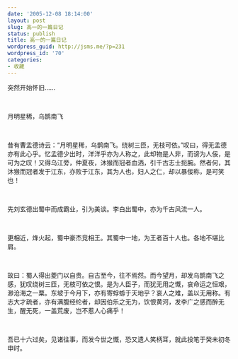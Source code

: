 ```yaml
---
date: '2005-12-08 18:14:00'
layout: post
slug: 高一的一篇日记
status: publish
title: 高一的一篇日记
wordpress_guid: http://jsms.me/?p=231
wordpress_id: '70'
categories:
- 收藏
---
```


突然开始怀旧……




 




月明星稀，乌鹊南飞




 




昔有曹孟德诗云：“月明星稀，乌鹊南飞。绕树三匝，无枝可依。”叹曰，得无孟德亦有此心乎。忆孟德少出时，洋洋乎亦为人称之，此却物是人非，而谤为人佞，是可为之叹！又得乌江旁，仲夏夜，沐猴而冠者血洒，引千古志士扼腕。然者何，其沐猴而冠者发于江东，亦败于江东，其为人也，妇人之仁，却以暴佞称，是可笑也！




 




先刘玄德出蜀中而成霸业，引为美谈。李白出蜀中，亦为千古风流一人。




 




更相近，烽火起，蜀中豪杰竞相王。其蜀中一地，为王者百十人也。各地不堪比肩。




 




故曰：蜀人得出菱门以自贵。自古至今，往不焉然。而今望月，却发乌鹊南飞之感，犹叹绕树三匝，无枝可依之恨。是为人臣子，而犹无用之慨，哀命运之恒艰，渺沧海之一粟。东坡于今月下，亦有寄蜉蝣于天地乎？哀人之难，盖以无用称。有志大才疏者，亦有满腹经纶者，却因伯乐之无为，饮恨黄河，发李广之感而醉无生，醒无死，一盖荒废，岂不惹人心痛乎！




 




吾已十六过矣，见诸往事，而发今世之慨，恐又遗人笑柄耳，就此投笔于癸未初冬申时。
